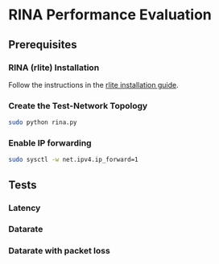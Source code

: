# RINA Performance Evaluation
## Prerequisites

### RINA (rlite) Installation
Follow the instructions in the [rlite installation guide](https://github.com/rlite/rlite#2-software-**requirements**).

### Create the Test-Network Topology

```bash
sudo python rina.py 
```

### Enable IP forwarding
```bash
sudo sysctl -w net.ipv4.ip_forward=1 
```

## Tests
### Latency

### Datarate

### Datarate with packet loss
